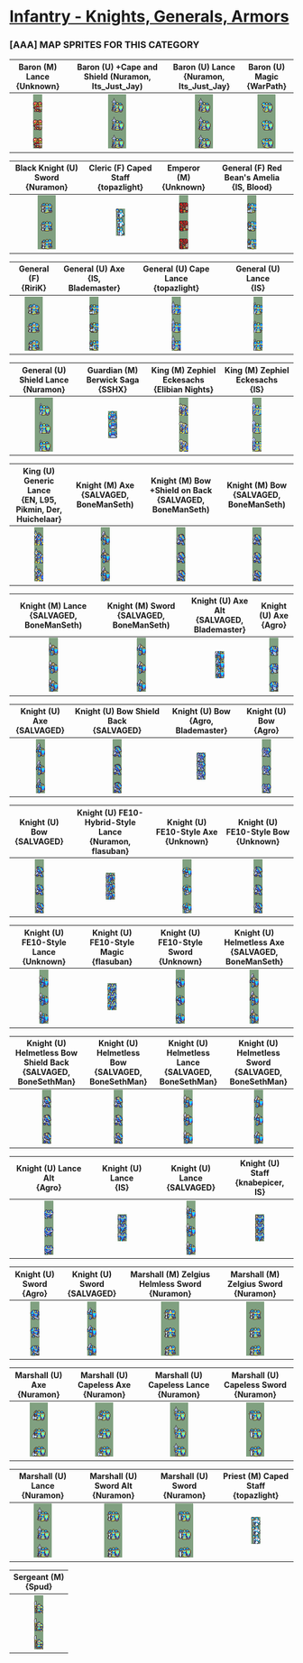 # [Infantry - Knights, Generals, Armors](../)

### [AAA] MAP SPRITES FOR THIS CATEGORY


|Baron (M) Lance <br> {Unknown}|Baron (U) +Cape and Shield (Nuramon, Its_Just_Jay) <br> |Baron (U) Lance <br> {Nuramon, Its_Just_Jay}|Baron (U) Magic <br> {WarPath}|
| :---: | :---: | :---: | :---: |
|<img alt="Baron (M) Lance {Unknown}-stand" src="Baron (M) Lance {Unknown}-stand.png" />|<img alt="Baron (U) +Cape and Shield (Nuramon, Its_Just_Jay)-stand" src="Baron (U) +Cape and Shield (Nuramon, Its_Just_Jay)-stand.png" />|<img alt="Baron (U) Lance {Nuramon, Its_Just_Jay}-stand" src="Baron (U) Lance {Nuramon, Its_Just_Jay}-stand.png" />|<img alt="Baron (U) Magic {WarPath}-stand" src="Baron (U) Magic {WarPath}-stand.png" />|


|Black Knight (U) Sword <br> {Nuramon}|Cleric (F) Caped Staff <br> {topazlight}|Emperor (M) <br> {Unknown}|General (F) Red Bean's Amelia <br> {IS, Blood}|
| :---: | :---: | :---: | :---: |
|<img alt="Black Knight (U) Sword {Nuramon}-stand" src="Black Knight (U) Sword {Nuramon}-stand.png" />|<img alt="Cleric (F) Caped Staff {topazlight}-stand" src="Cleric (F) Caped Staff {topazlight}-stand.png" />|<img alt="Emperor (M) {Unknown}-stand" src="Emperor (M) {Unknown}-stand.png" />|<img alt="General (F) Red Bean's Amelia {IS, Blood}-stand" src="General (F) Red Bean's Amelia {IS, Blood}-stand.png" />|


|General (F) <br> {RiriK}|General (U) Axe <br> {IS, Blademaster}|General (U) Cape Lance <br> {topazlight}|General (U) Lance <br> {IS}|
| :---: | :---: | :---: | :---: |
|<img alt="General (F) {RiriK}-stand" src="General (F) {RiriK}-stand.png" />|<img alt="General (U) Axe {IS, Blademaster}-stand" src="General (U) Axe {IS, Blademaster}-stand.png" />|<img alt="General (U) Cape Lance {topazlight}-stand" src="General (U) Cape Lance {topazlight}-stand.png" />|<img alt="General (U) Lance {IS}-stand" src="General (U) Lance {IS}-stand.png" />|


|General (U) Shield Lance <br> {Nuramon}|Guardian (M) Berwick Saga <br> {SSHX}|King (M) Zephiel Eckesachs <br> {Elibian Nights}|King (M) Zephiel Eckesachs <br> {IS}|
| :---: | :---: | :---: | :---: |
|<img alt="General (U) Shield Lance {Nuramon}-stand" src="General (U) Shield Lance {Nuramon}-stand.png" />|<img alt="Guardian (M) Berwick Saga {SSHX}-stand" src="Guardian (M) Berwick Saga {SSHX}-stand.png" />|<img alt="King (M) Zephiel Eckesachs {Elibian Nights}-stand" src="King (M) Zephiel Eckesachs {Elibian Nights}-stand.png" />|<img alt="King (M) Zephiel Eckesachs {IS}-stand" src="King (M) Zephiel Eckesachs {IS}-stand.png" />|


|King (U) Generic Lance <br> {EN, L95, Pikmin, Der, Huichelaar}|Knight (M) Axe {SALVAGED, BoneManSeth) <br> |Knight (M) Bow +Shield on Back {SALVAGED, BoneManSeth) <br> |Knight (M) Bow {SALVAGED, BoneManSeth) <br> |
| :---: | :---: | :---: | :---: |
|<img alt="King (U) Generic Lance {EN, L95, Pikmin, Der, Huichelaar}-stand" src="King (U) Generic Lance {EN, L95, Pikmin, Der, Huichelaar}-stand.png" />|<img alt="Knight (M) Axe {SALVAGED, BoneManSeth)-stand" src="Knight (M) Axe {SALVAGED, BoneManSeth)-stand.png" />|<img alt="Knight (M) Bow +Shield on Back {SALVAGED, BoneManSeth)-stand" src="Knight (M) Bow +Shield on Back {SALVAGED, BoneManSeth)-stand.png" />|<img alt="Knight (M) Bow {SALVAGED, BoneManSeth)-stand" src="Knight (M) Bow {SALVAGED, BoneManSeth)-stand.png" />|


|Knight (M) Lance {SALVAGED, BoneManSeth) <br> |Knight (M) Sword {SALVAGED, BoneManSeth) <br> |Knight (U) Axe Alt <br> {SALVAGED, Blademaster}|Knight (U) Axe <br> {Agro}|
| :---: | :---: | :---: | :---: |
|<img alt="Knight (M) Lance {SALVAGED, BoneManSeth)-stand" src="Knight (M) Lance {SALVAGED, BoneManSeth)-stand.png" />|<img alt="Knight (M) Sword {SALVAGED, BoneManSeth)-stand" src="Knight (M) Sword {SALVAGED, BoneManSeth)-stand.png" />|<img alt="Knight (U) Axe Alt {SALVAGED, Blademaster}-stand" src="Knight (U) Axe Alt {SALVAGED, Blademaster}-stand.png" />|<img alt="Knight (U) Axe {Agro}-stand" src="Knight (U) Axe {Agro}-stand.png" />|


|Knight (U) Axe <br> {SALVAGED}|Knight (U) Bow Shield Back <br> {SALVAGED}|Knight (U) Bow <br> {Agro, Blademaster}|Knight (U) Bow <br> {Agro}|
| :---: | :---: | :---: | :---: |
|<img alt="Knight (U) Axe {SALVAGED}-stand" src="Knight (U) Axe {SALVAGED}-stand.png" />|<img alt="Knight (U) Bow Shield Back {SALVAGED}-stand" src="Knight (U) Bow Shield Back {SALVAGED}-stand.png" />|<img alt="Knight (U) Bow {Agro, Blademaster}-stand" src="Knight (U) Bow {Agro, Blademaster}-stand.png" />|<img alt="Knight (U) Bow {Agro}-stand" src="Knight (U) Bow {Agro}-stand.png" />|


|Knight (U) Bow <br> {SALVAGED}|Knight (U) FE10-Hybrid-Style Lance <br> {Nuramon, flasuban}|Knight (U) FE10-Style Axe <br> {Unknown}|Knight (U) FE10-Style Bow <br> {Unknown}|
| :---: | :---: | :---: | :---: |
|<img alt="Knight (U) Bow {SALVAGED}-stand" src="Knight (U) Bow {SALVAGED}-stand.png" />|<img alt="Knight (U) FE10-Hybrid-Style Lance {Nuramon, flasuban}-stand" src="Knight (U) FE10-Hybrid-Style Lance {Nuramon, flasuban}-stand.png" />|<img alt="Knight (U) FE10-Style Axe {Unknown}-stand" src="Knight (U) FE10-Style Axe {Unknown}-stand.png" />|<img alt="Knight (U) FE10-Style Bow {Unknown}-stand" src="Knight (U) FE10-Style Bow {Unknown}-stand.png" />|


|Knight (U) FE10-Style Lance <br> {Unknown}|Knight (U) FE10-Style Magic <br> {flasuban}|Knight (U) FE10-Style Sword <br> {Unknown}|Knight (U) Helmetless Axe <br> {SALVAGED, BoneManSeth}|
| :---: | :---: | :---: | :---: |
|<img alt="Knight (U) FE10-Style Lance {Unknown}-stand" src="Knight (U) FE10-Style Lance {Unknown}-stand.png" />|<img alt="Knight (U) FE10-Style Magic {flasuban}-stand" src="Knight (U) FE10-Style Magic {flasuban}-stand.png" />|<img alt="Knight (U) FE10-Style Sword {Unknown}-stand" src="Knight (U) FE10-Style Sword {Unknown}-stand.png" />|<img alt="Knight (U) Helmetless Axe {SALVAGED, BoneManSeth}-stand" src="Knight (U) Helmetless Axe {SALVAGED, BoneManSeth}-stand.png" />|


|Knight (U) Helmetless Bow Shield Back <br> {SALVAGED, BoneSethMan}|Knight (U) Helmetless Bow <br> {SALVAGED, BoneSethMan}|Knight (U) Helmetless Lance <br> {SALVAGED, BoneSethMan}|Knight (U) Helmetless Sword <br> {SALVAGED, BoneSethMan}|
| :---: | :---: | :---: | :---: |
|<img alt="Knight (U) Helmetless Bow Shield Back {SALVAGED, BoneSethMan}-stand" src="Knight (U) Helmetless Bow Shield Back {SALVAGED, BoneSethMan}-stand.png" />|<img alt="Knight (U) Helmetless Bow {SALVAGED, BoneSethMan}-stand" src="Knight (U) Helmetless Bow {SALVAGED, BoneSethMan}-stand.png" />|<img alt="Knight (U) Helmetless Lance {SALVAGED, BoneSethMan}-stand" src="Knight (U) Helmetless Lance {SALVAGED, BoneSethMan}-stand.png" />|<img alt="Knight (U) Helmetless Sword {SALVAGED, BoneSethMan}-stand" src="Knight (U) Helmetless Sword {SALVAGED, BoneSethMan}-stand.png" />|


|Knight (U) Lance Alt <br> {Agro}|Knight (U) Lance <br> {IS}|Knight (U) Lance <br> {SALVAGED}|Knight (U) Staff <br> {knabepicer, IS}|
| :---: | :---: | :---: | :---: |
|<img alt="Knight (U) Lance Alt {Agro}-stand" src="Knight (U) Lance Alt {Agro}-stand.png" />|<img alt="Knight (U) Lance {IS}-stand" src="Knight (U) Lance {IS}-stand.png" />|<img alt="Knight (U) Lance {SALVAGED}-stand" src="Knight (U) Lance {SALVAGED}-stand.png" />|<img alt="Knight (U) Staff {knabepicer, IS}-stand" src="Knight (U) Staff {knabepicer, IS}-stand.png" />|


|Knight (U) Sword <br> {Agro}|Knight (U) Sword <br> {SALVAGED}|Marshall (M) Zelgius Helmless Sword <br> {Nuramon}|Marshall (M) Zelgius Sword <br> {Nuramon}|
| :---: | :---: | :---: | :---: |
|<img alt="Knight (U) Sword {Agro}-stand" src="Knight (U) Sword {Agro}-stand.png" />|<img alt="Knight (U) Sword {SALVAGED}-stand" src="Knight (U) Sword {SALVAGED}-stand.png" />|<img alt="Marshall (M) Zelgius Helmless Sword {Nuramon}-stand" src="Marshall (M) Zelgius Helmless Sword {Nuramon}-stand.png" />|<img alt="Marshall (M) Zelgius Sword {Nuramon}-stand" src="Marshall (M) Zelgius Sword {Nuramon}-stand.png" />|


|Marshall (U) Axe <br> {Nuramon}|Marshall (U) Capeless Axe <br> {Nuramon}|Marshall (U) Capeless Lance <br> {Nuramon}|Marshall (U) Capeless Sword <br> {Nuramon}|
| :---: | :---: | :---: | :---: |
|<img alt="Marshall (U) Axe {Nuramon}-stand" src="Marshall (U) Axe {Nuramon}-stand.png" />|<img alt="Marshall (U) Capeless Axe {Nuramon}-stand" src="Marshall (U) Capeless Axe {Nuramon}-stand.png" />|<img alt="Marshall (U) Capeless Lance {Nuramon}-stand" src="Marshall (U) Capeless Lance {Nuramon}-stand.png" />|<img alt="Marshall (U) Capeless Sword {Nuramon}-stand" src="Marshall (U) Capeless Sword {Nuramon}-stand.png" />|


|Marshall (U) Lance <br> {Nuramon}|Marshall (U) Sword Alt <br> {Nuramon}|Marshall (U) Sword <br> {Nuramon}|Priest (M) Caped Staff <br> {topazlight}|
| :---: | :---: | :---: | :---: |
|<img alt="Marshall (U) Lance {Nuramon}-stand" src="Marshall (U) Lance {Nuramon}-stand.png" />|<img alt="Marshall (U) Sword Alt {Nuramon}-stand" src="Marshall (U) Sword Alt {Nuramon}-stand.png" />|<img alt="Marshall (U) Sword {Nuramon}-stand" src="Marshall (U) Sword {Nuramon}-stand.png" />|<img alt="Priest (M) Caped Staff {topazlight}-stand" src="Priest (M) Caped Staff {topazlight}-stand.png" />|


|Sergeant (M) <br> {Spud}|
| :---: |
|<img alt="Sergeant (M) {Spud}-stand" src="Sergeant (M) {Spud}-stand.png" />|


